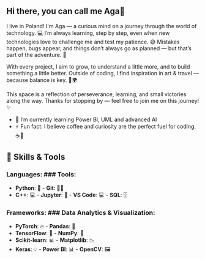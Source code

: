 ## Hi there, you can call me Aga👋

I live in Poland! I'm Aga — a curious mind on a journey through the world of technology. 💻
I’m always learning, step by step, even when new technologies love to challenge me and test my patience. 😅
Mistakes happen, bugs appear, and things don’t always go as planned — but that’s part of the adventure. 🤠

With every project, I aim to grow, to understand a little more, and to build something a little better.
Outside of coding, I find inspiration in art & travel — because balance is key. 🎨🌍

This space is a reflection of perseverance, learning, and small victories along the way.
Thanks for stopping by — feel free to join me on this journey! ✨

- 🌱 I’m currently learning Power BI, UML and advanced AI
- ⚡ Fun fact: I believe coffee and curiosity are the perfect fuel for coding. ☕🚀


## 🔧 Skills & Tools

### **Languages:**                                          ### **Tools:**
 - **Python**: 🐍                                           - **Git**: 🧑‍💻
  - **C++**: 💻                                              - **Jupyter**: 📓
                                                              - **VS Code**: 💻
                                                               - **SQL**: 🗄️


### **Frameworks:**                                         ### **Data Analytics & Visualization:**
- **PyTorch**: 🔥                                           - **Pandas**: 🐼
 - **TensorFlow**: 🤖                                        - **NumPy**: 🔢
  - **Scikit-learn**: 📊                                       - **Matplotlib**: 📉
   - **Keras**: 💡                                               - **Power BI**: 📊
    - **OpenCV**: 🖼️
